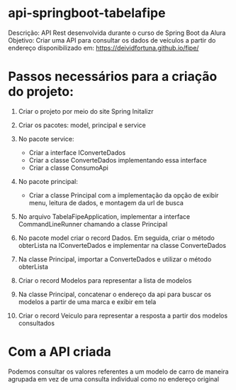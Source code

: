 # api-springboot-tabelafipe
Descrição: API Rest desenvolvida durante o curso de Spring Boot da Alura
Objetivo: Criar uma API para consultar os dados de veículos a partir do endereço disponibilizado em: https://deividfortuna.github.io/fipe/

# Passos necessários para a criação do projeto:
1. Criar o projeto por meio do site Spring Initalizr
2. Criar os pacotes: model, principal e service
3. No pacote service:
   - Criar a interface IConverteDados
   - Criar a classe ConverteDados implementando essa interface
   - Criar a classe ConsumoApi

4. No pacote principal:
   - Criar a classe Principal com a implementação da opção de exibir menu, leitura de dados, e montagem da url de busca
5. No arquivo TabelaFipeApplication, implementar a interface CommandLineRunner chamando a classe Principal
6. No pacote model criar o record Dados. 
   Em seguida, criar o método obterLista na IConverteDados e implementar na classe ConverteDados
7. Na classe Principal, importar a ConverteDados e utilizar o método obterLista
8. Criar o record Modelos para representar a lista de modelos
9. Na classe Principal, concatenar o endereço da api para buscar os modelos a partir de uma marca e exibir em tela
10. Criar o record Veiculo para representar a resposta a partir dos modelos consultados

# Com a API criada
Podemos consultar os valores referentes a um modelo de carro de maneira agrupada em vez de uma consulta individual como no endereço original
